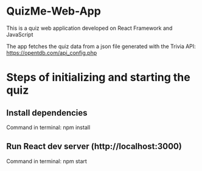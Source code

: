 # QuizMe-Web-App
This is a quiz web application developed on React Framework and JavaScript

The app fetches the quiz data from a json file generated with the Trivia API: https://opentdb.com/api_config.php

# Steps of initializing and starting the quiz

## Install dependencies
Command in terminal: npm install

## Run React dev server (http://localhost:3000)
Command in terminal: npm start

